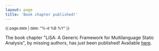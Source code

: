 ```yaml
---
layout: page
title: 'Book chapter published!'
---
```


<small>{{ page.date | date: "%-d %B %Y" }}</small>

The book chapter "LiSA: A Generic Framework for Multilanguage Static Analysis", by missing authors, has just been published! Available [here](https://doi.org/10.1007/978-981-19-9601-6_2).
